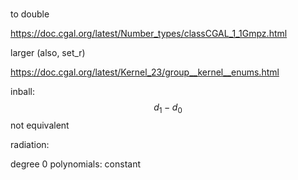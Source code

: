 #



to double

 https://doc.cgal.org/latest/Number_types/classCGAL_1_1Gmpz.html 



larger (also, set_r)

 https://doc.cgal.org/latest/Kernel_23/group__kernel__enums.html 



inball:
$$
d_1-d_0
$$
not equivalent



radiation:

degree 0 polynomials: constant

